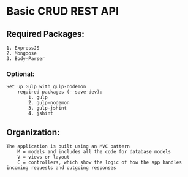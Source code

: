 # Basic CRUD REST API

## Required Packages:
    1. ExpressJS
    2. Mongoose
    3. Body-Parser

### Optional:
    Set up Gulp with gulp-nodemon
        required packages (--save-dev): 
            1. gulp
            2. gulp-nodemon
            3. gulp-jshint
            4. jshint

## Organization:
    The application is built using an MVC pattern
        M = models and includes all the code for database models
        V = views or layout 
        C = controllers, which show the logic of how the app handles incoming requests and outgoing responses
